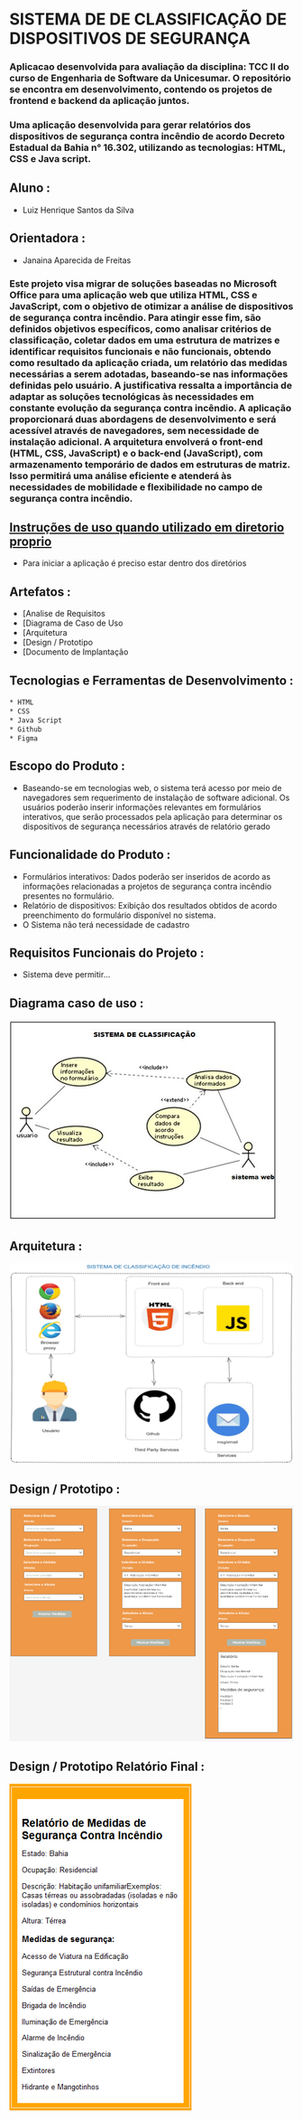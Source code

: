 # SISTEMA DE DE CLASSIFICAÇÃO DE DISPOSITIVOS DE SEGURANÇA

### Aplicacao desenvolvida para avaliação da disciplina: TCC II do curso de Engenharia de Software da Unicesumar. O repositório se encontra em desenvolvimento, contendo os projetos de frontend e backend da aplicação juntos.

### Uma aplicação desenvolvida para gerar relatórios dos dispositivos de segurança contra incêndio de acordo Decreto Estadual da Bahia n° 16.302, utilizando as tecnologias: HTML, CSS e Java script.

## Aluno :

- Luiz Henrique Santos da Silva

## Orientadora :

- Janaina Aparecida de Freitas

### Este projeto visa migrar de soluções baseadas no Microsoft Office para uma aplicação web que utiliza HTML, CSS e JavaScript, com o objetivo de otimizar a análise de dispositivos de segurança contra incêndio. Para atingir esse fim, são definidos objetivos específicos, como analisar critérios de classificação, coletar dados em uma estrutura de matrizes e identificar requisitos funcionais e não funcionais, obtendo como resultado da aplicação criada, um relatório das medidas necessárias a serem adotadas, baseando-se nas informações definidas pelo usuário. A justificativa ressalta a importância de adaptar as soluções tecnológicas às necessidades em constante evolução da segurança contra incêndio. A aplicação proporcionará duas abordagens de desenvolvimento e será acessível através de navegadores, sem necessidade de instalação adicional. A arquitetura envolverá o front-end (HTML, CSS, JavaScript) e o back-end (JavaScript), com armazenamento temporário de dados em estruturas de matriz. Isso permitirá uma análise eficiente e atenderá às necessidades de mobilidade e flexibilidade no campo de segurança contra incêndio.

## [Instruções de uso quando utilizado em diretorio proprio](https://www.youtube.com/watch?v=ohwQe9C7LXs)
  
  * Para iniciar a aplicação é preciso estar dentro dos diretórios
    
## Artefatos :

   *  [Analise de Requisitos
   *  [Diagrama de Caso de Uso
   *  [Arquitetura
   *  [Design / Prototipo
   *  [Documento de Implantação

## Tecnologias e Ferramentas de Desenvolvimento :

    * HTML
    * CSS
    * Java Script
    * Github
    * Figma

## Escopo do Produto :

* Baseando-se em tecnologias web, o sistema terá acesso por meio de navegadores sem requerimento de instalação de software adicional. Os usuários poderão inserir informações relevantes em formulários interativos, que serão processados pela aplicação para determinar os dispositivos de segurança necessários através de relatório gerado

## Funcionalidade do Produto :

 * Formulários interativos: Dados poderão ser inseridos de acordo as informações relacionadas a projetos de segurança contra incêndio presentes no formulário.
 * Relatório de dispositivos: Exibição dos resultados obtidos de acordo preenchimento do formulário disponível no sistema.
 * O Sistema não terá necessidade de cadastro

## Requisitos Funcionais do Projeto :

  * Sistema deve permitir...

## Diagrama caso de uso :

<img src="/assets/img/casodeuso.jpg">

## Arquitetura :

<img src="/assets/img/arquitetura.jpg">

## Design / Prototipo :

<img src="/assets/img/pt1.png">

## Design / Prototipo Relatório Final :

<img src="/assets/img/pt2.png">

